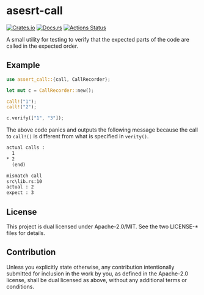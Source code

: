 # asesrt-call

[![Crates.io](https://img.shields.io/crates/v/assert-call.svg)](https://crates.io/crates/assert-call)
[![Docs.rs](https://docs.rs/assert-call/badge.svg)](https://docs.rs/assert-call/)
[![Actions Status](https://github.com/frozenlib/assert-call/workflows/CI/badge.svg)](https://github.com/frozenlib/assert-call/actions)

A small utility for testing to verify that the expected parts of the code are called in the expected order.

## Example

```rust :should_panic
use assert_call::{call, CallRecorder};

let mut c = CallRecorder::new();

call!("1");
call!("2");

c.verify(["1", "3"]);
```

The above code panics and outputs the following message because the call to `call!()` is different from what is specified in `verity()`.

```txt
actual calls :
  1
* 2
  (end)

mismatch call
src\lib.rs:10
actual : 2
expect : 3
```

## License

This project is dual licensed under Apache-2.0/MIT. See the two LICENSE-\* files for details.

## Contribution

Unless you explicitly state otherwise, any contribution intentionally submitted for inclusion in the work by you, as defined in the Apache-2.0 license, shall be dual licensed as above, without any additional terms or conditions.
